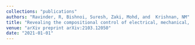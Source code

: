 ```yaml
---
collections: "publications"
authors: "Ravinder, R, Bishnoi, Suresh, Zaki, Mohd, and  Krishnan, NM"
title: "Revealing the compositional control of electrical, mechanical, optical, and physical properties of inorganic glasses"
venue: "arXiv preprint arXiv:2103.12050"
date: "2021-01-01"
---
```

